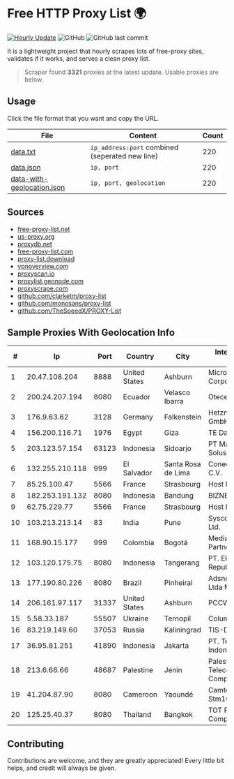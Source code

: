 
# Free HTTP Proxy List 🌍

[![Hourly Update](https://github.com/mertguvencli/http-proxy-list/actions/workflows/main.yml/badge.svg?branch=main)](https://github.com/mertguvencli/http-proxy-list/actions/workflows/main.yml)
![GitHub](https://img.shields.io/github/license/mertguvencli/http-proxy-list)
![GitHub last commit](https://img.shields.io/github/last-commit/mertguvencli/http-proxy-list)

It is a lightweight project that hourly scrapes lots of free-proxy sites, validates if it works, and serves a clean proxy list.


> Scraper found **3321** proxies at the latest update. Usable proxies are below.

## Usage

Click the file format that you want and copy the URL.


|File|Content|Count|
|----|-------|-----|
|[data.txt](https://raw.githubusercontent.com/mertguvencli/http-proxy-list/main/proxy-list/data.txt)|`ip_address:port` combined (seperated new line)|220|
|[data.json](https://raw.githubusercontent.com/mertguvencli/http-proxy-list/main/proxy-list/data.json)|`ip, port`|220|
|[data-with-geolocation.json](https://raw.githubusercontent.com/mertguvencli/http-proxy-list/main/proxy-list/data-with-geolocation.json)|`ip, port, geolocation`|220|

## Sources

* [free-proxy-list.net](https://free-proxy-list.net)
* [us-proxy.org](https://www.us-proxy.org)
* [proxydb.net](http://proxydb.net)
* [free-proxy-list.com](https://free-proxy-list.com/?page=&port=&type%5B%5D=http&type%5B%5D=https&up_time=0&search=Search)
* [proxy-list.download](https://www.proxy-list.download/HTTP)
* [vpnoverview.com](https://vpnoverview.com/privacy/anonymous-browsing/free-proxy-servers)
* [proxyscan.io](https://www.proxyscan.io)
* [proxylist.geonode.com](https://proxylist.geonode.com/api/proxy-list?limit=300&page=1&sort_by=lastChecked&sort_type=desc&protocols=http,https)
* [proxyscrape.com](https://api.proxyscrape.com/v2/?request=displayproxies&protocol=http&timeout=10000&country=all&ssl=all&anonymity=all)
* [github.com/clarketm/proxy-list](https://raw.githubusercontent.com/clarketm/proxy-list/master/proxy-list-raw.txt)
* [github.com/monosans/proxy-list](https://raw.githubusercontent.com/monosans/proxy-list/main/proxies/http.txt)
* [github.com/TheSpeedX/PROXY-List](https://raw.githubusercontent.com/TheSpeedX/PROXY-List/master/http.txt)


## Sample Proxies With Geolocation Info

|#|Ip|Port|Country|City|Internet Service Provider|
|-|--|----|-------|----|-------------------------|
|1|20.47.108.204|8888|United States|Ashburn|Microsoft Corporation|
|2|200.24.207.194|8080|Ecuador|Velasco Ibarra|Otecel S.A|
|3|176.9.63.62|3128|Germany|Falkenstein|Hetzner Online GmbH|
|4|156.200.116.71|1976|Egypt|Giza|TE Data|
|5|203.123.57.154|63123|Indonesia|Sidoarjo|PT Maxindo Mitra Solusi|
|6|132.255.210.118|999|El Salvador|Santa Rosa de Lima|Conective S.a. De C.V.|
|7|85.25.100.47|5566|France|Strasbourg|Host Europe GmbH|
|8|182.253.191.132|8080|Indonesia|Bandung|BIZNET|
|9|62.75.229.77|5566|France|Strasbourg|Host Europe GmbH|
|10|103.213.213.14|83|India|Pune|Syscon Infoway Pvt. Ltd.|
|11|168.90.15.177|999|Colombia|Bogotá|Media Commerce Partners S.A|
|12|103.120.175.75|8080|Indonesia|Tangerang|PT. Eka Mas Republik|
|13|177.190.80.226|8080|Brazil|Pinheiral|Adsnet Telecom Ltda ME|
|14|206.161.97.117|31337|United States|Ashburn|PCCW Global, Inc.|
|15|5.58.33.187|55507|Ukraine|Ternopil|Columbus|
|16|83.219.149.60|37053|Russia|Kaliningrad|TIS-DIALOG|
|17|36.95.81.251|41890|Indonesia|Jakarta|PT. Telekomunikasi Indonesia|
|18|213.6.66.66|48687|Palestine|Jenin|Palestine Telecommunications Company|
|19|41.204.87.90|8080|Cameroon|Yaoundé|Camtel Dla-tis Stm16|
|20|125.25.40.37|8080|Thailand|Bangkok|TOT Public Company Limited|



## Contributing

Contributions are welcome, and they are greatly appreciated! Every
little bit helps, and credit will always be given.

